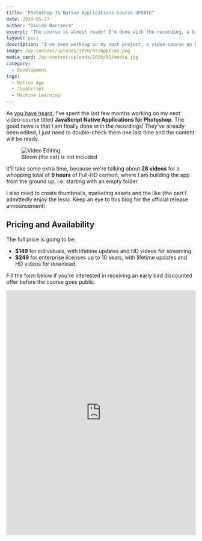 ```yaml
---
title: "Photoshop JS Native Applications Course UPDATE"
date: 2020-05-27
author: "Davide Barranca"
excerpt: "The course is almost ready! I'm done with the recording, a bit of post-production and I'll finally put everything for sale!"
layout: post
description: "I've been working on my next project, a video-course on Photoshop JS Native Applications development. I've finished recording the videos, in a short while it should be put for sale. 🥂"
image: /wp-content/uploads/2020/05/AppIcon.png
media_card: /wp-content/uploads/2020/05/media.jpg
category:
  - Development
tags:
  - Native App
  - JavaScript
  - Machine Learning
---
```


As [you have heard](/development/Photoshop-native-applications-wip.html), I've spent the last few months working on my next video-course titled **JavaScript Native Applications for Photoshop**. The good news is that I am finally done with the recordings! They've already been edited, I just need to double-check them one last time and the content will be ready.

<figure>
<img src="/wp-content/uploads/2020/05/JSPSApp.jpg" srcset="/wp-content/uploads/2020/05/JSPSApp.jpg 1x, /wp-content/uploads/2020/05/JSPSApp@2x.jpg 2x" alt="Video Editing">
<figcaption>Bloom (the cat) is not included</figcaption>
</figure>  

It'll take some extra time, because we're talking about **28 videos** for a whopping total of **9 hours** of Full-HD content, where I am building the app from the ground up, i.e. starting with an empty folder.

I also need to create thumbnails, marketing assets and the like (the part I admittedly enjoy the less). Keep an eye to this blog for the official release announcement!

## Pricing and Availability

The full price is going to be:

- **$149** for individuals, with lifetime updates and HD videos for streaming.
- **$249** for enterprise licenses up to 10 seats, with lifetime updates and HD videos for download.

Fill the form below if you're interested in receiving an early bird discounted offer before the course goes public.

<iframe width="540" height="650" src="https://3dc77a80.sibforms.com/serve/MUIEAHsKpwIq1yNWbj_lxLqna87ra1XJHISVSYzDNKhSsYsYb4rLHME8ojWOr2YC4crxEuI6GRaX1pYUKI5bLh6Knr5sKmIwW1kvScZISpzmqLc1EUaREv-6OVq9ff5bRhJEKnM4Qi-2WIBNuk1Q4IlyEGw5jxOj1iiVa3KqHUw8x2V0NyAwNEZec3NIfkETDoIDPbaN-DPhUG86" frameborder="0" scrolling="auto" allowfullscreen style="display: block;margin-left: auto;margin-right: auto;max-width: 100%;"></iframe>
